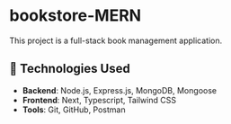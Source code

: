 # bookstore-MERN
This project is a full-stack book management application. 


## 🚀 Technologies Used

- **Backend**: Node.js, Express.js, MongoDB, Mongoose
- **Frontend**: Next, Typescript, Tailwind CSS
- **Tools**: Git, GitHub, Postman
